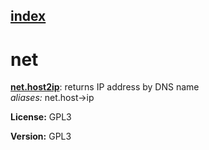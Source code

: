 [index](index.html) 
---

# net




[**net.host2ip**](net.host2ip.html): returns IP address by DNS name <br>
_aliases:_ net.host-&gt;ip




**License:** GPL3

**Version:** GPL3
